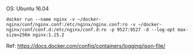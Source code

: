 OS: Ubuntu 16.04

```
docker run --name nginx -v ~/docker-nginx/conf/nginx.conf:/etc/nginx/nginx.conf:ro -v ~/docker-nginx/conf/conf.d:/etc/nginx/conf.d:ro -p 9527:9527 -d --log-opt max-size=256m nginx:1.15.2
```
Ref:
https://docs.docker.com/config/containers/logging/json-file/
